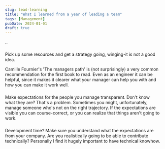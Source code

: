 ```yaml
---
slug: lead-learning
title: "What I learned from a year of leading a team"
tags: [Management]
pubDate: 2024-01-01
draft: true
---
```


..

###

Pick up some resources and get a strategy going, winging-it is not a good idea.

Camille Fournier's 'The managers path' is (not surprisingly) a very common recommendation for the first book to read. Even as an engineer it can be helpful, since it makes it clearer what your manager can help you with and how you can make it work well.

###

Make expectations for the people you manage transparent. Don't know what they are? That's a problem. Sometimes you might, unfortunately, manage someone who's not on the right trajectory. If the expectations are visible you can course-correct, or you can realize that things aren't going to work.

###

Development time? Make sure you understand what the expectations are from your company. Are you realistically going to be able to contribute technically?
Personally I find it hugely important to have technical knowhow.
